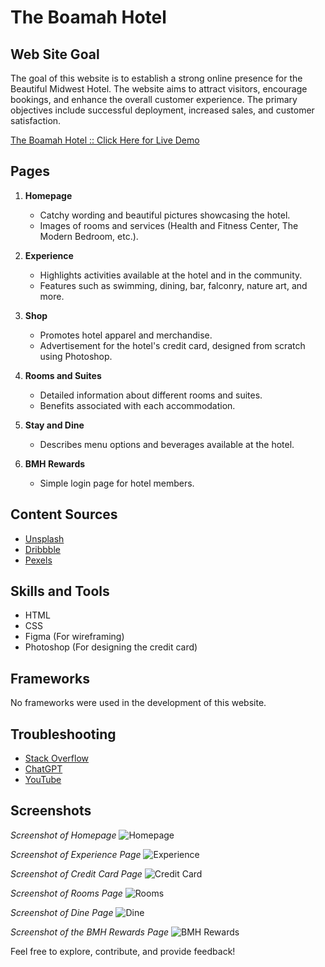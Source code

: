 # The Boamah Hotel

## Web Site Goal

The goal of this website is to establish a strong online presence for the Beautiful Midwest Hotel. The website aims to attract visitors, encourage bookings, and enhance the overall customer experience. The primary objectives include successful deployment, increased sales, and customer satisfaction.

[The Boamah Hotel :: Click Here for Live Demo ](https://8thrichard.github.io/theboamahhotel/) 
## Pages

1. **Homepage**
   - Catchy wording and beautiful pictures showcasing the hotel.
   - Images of rooms and services (Health and Fitness Center, The Modern Bedroom, etc.).

2. **Experience**
   - Highlights activities available at the hotel and in the community.
   - Features such as swimming, dining, bar, falconry, nature art, and more.

3. **Shop**
   - Promotes hotel apparel and merchandise.
   - Advertisement for the hotel's credit card, designed from scratch using Photoshop.

4. **Rooms and Suites**
   - Detailed information about different rooms and suites.
   - Benefits associated with each accommodation.

5. **Stay and Dine**
   - Describes menu options and beverages available at the hotel.

6. **BMH Rewards**
   - Simple login page for hotel members.

## Content Sources

- [Unsplash](https://unsplash.com/)
- [Dribbble](https://dribbble.com/)
- [Pexels](https://www.pexels.com/)

## Skills and Tools

- HTML
- CSS
- Figma (For wireframing)
- Photoshop (For designing the credit card)

## Frameworks

No frameworks were used in the development of this website.

## Troubleshooting

- [Stack Overflow](https://stackoverflow.com/)
- [ChatGPT](https://www.openai.com/research/chatgpt)
- [YouTube](https://www.youtube.com/)

## Screenshots
*Screenshot of  Homepage*
![Homepage](https://github.com/8thrichard/theboamahhotel/assets/118012295/9c53d979-83ff-4d56-b7be-0546bdf19a25)

*Screenshot of  Experience Page*
![Experience](https://github.com/8thrichard/theboamahhotel/assets/118012295/3ce0b97b-3615-4363-a4f1-1a210c51763e)

*Screenshot of  Credit Card Page*
![Credit Card](https://github.com/8thrichard/theboamahhotel/assets/118012295/94cc92d9-6e34-4c75-b5e9-5756c6fa153a)

*Screenshot of  Rooms Page*
![Rooms](https://github.com/8thrichard/theboamahhotel/assets/118012295/00a8897f-6443-40ed-ade9-888cf5499bca)

*Screenshot of Dine Page*
![Dine](https://github.com/8thrichard/theboamahhotel/assets/118012295/5e27a37c-858a-4de2-946c-68671b58376f)

*Screenshot of the BMH Rewards Page*
![BMH Rewards](https://github.com/8thrichard/theboamahhotel/assets/118012295/af9299e9-a3ed-47d6-b46e-e160b5670081)


Feel free to explore, contribute, and provide feedback!
